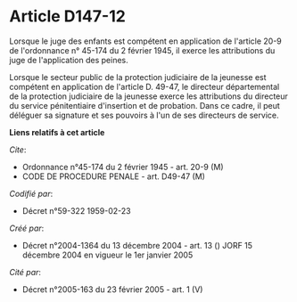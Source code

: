 # Article D147-12

Lorsque le juge des enfants est compétent en application de l'article 20-9 de l'ordonnance n° 45-174 du 2 février 1945, il
exerce les attributions du juge de l'application des peines.

Lorsque le secteur public de la protection judiciaire de la jeunesse est compétent en application de l'article D. 49-47, le
directeur départemental de la protection judiciaire de la jeunesse exerce les attributions du directeur du service
pénitentiaire d'insertion et de probation. Dans ce cadre, il peut déléguer sa signature et ses pouvoirs à l'un de ses
directeurs de service.

**Liens relatifs à cet article**

_Cite_:

  - Ordonnance n°45-174 du 2 février 1945 - art. 20-9 (M)
  - CODE DE PROCEDURE PENALE - art. D49-47 (M)

_Codifié par_:

  - Décret n°59-322 1959-02-23

_Créé par_:

  - Décret n°2004-1364 du 13 décembre 2004 - art. 13 () JORF 15 décembre 2004 en vigueur le 1er janvier 2005

_Cité par_:

  - Décret n°2005-163 du 23 février 2005 - art. 1 (V)
